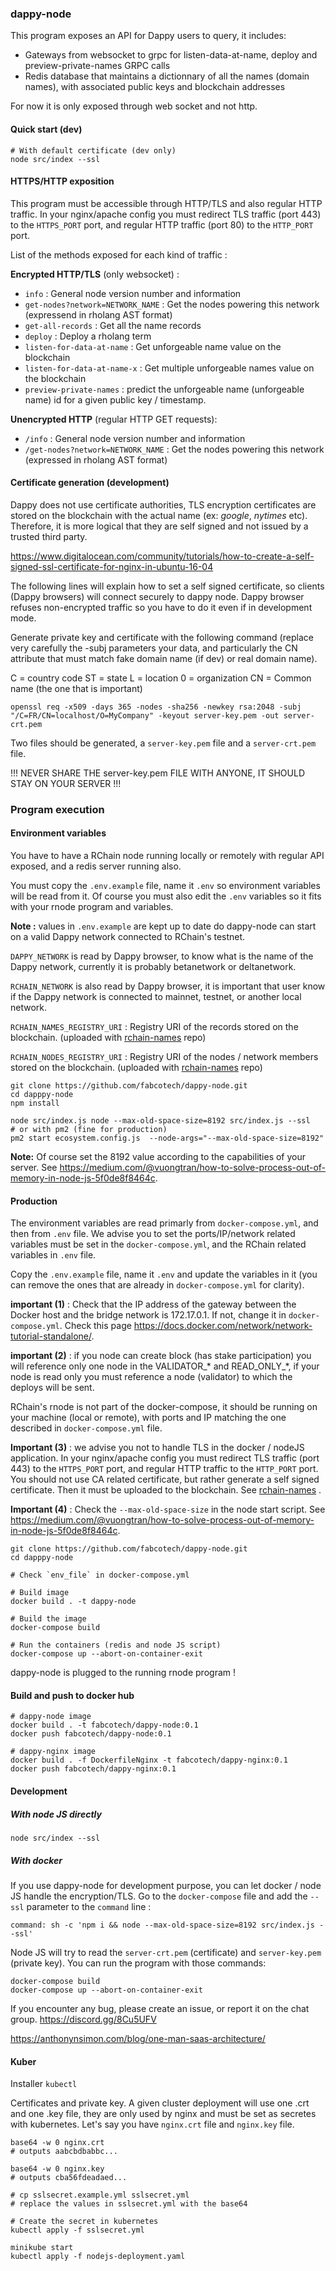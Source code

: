 ### dappy-node

This program exposes an API for Dappy users to query, it includes:

- Gateways from websocket to grpc for listen-data-at-name, deploy and preview-private-names GRPC calls
- Redis database that maintains a dictionnary of all the names (domain names), with associated public keys and blockchain addresses

For now it is only exposed through web socket and not http.

#### Quick start (dev)

```
# With default certificate (dev only)
node src/index --ssl
```

#### HTTPS/HTTP exposition

This program must be accessible through HTTP/TLS and also regular HTTP traffic. In your nginx/apache config you must redirect TLS traffic (port 443) to the `HTTPS_PORT` port, and regular HTTP traffic (port 80) to the `HTTP_PORT` port.

List of the methods exposed for each kind of traffic :

**Encrypted HTTP/TLS** (only websocket) :

- `info` : General node version number and information
- `get-nodes?network=NETWORK_NAME` : Get the nodes powering this network (expressend in rholang AST format)
- `get-all-records` : Get all the name records
- `deploy` : Deploy a rholang term
- `listen-for-data-at-name` : Get unforgeable name value on the blockchain
- `listen-for-data-at-name-x` : Get multiple unforgeable names value on the blockchain
- `preview-private-names` : predict the unforgeable name (unforgeable name) id for a given public key / timestamp.

**Unencrypted HTTP** (regular HTTP GET requests):

- `/info` : General node version number and information
- `/get-nodes?network=NETWORK_NAME` : Get the nodes powering this network (expressed in rholang AST format)

#### Certificate generation (development)

Dappy does not use certificate authorities, TLS encryption certificates are stored on the blockchain with the actual name (ex: _google_, _nytimes_ etc). Therefore, it is more logical that they are self signed and not issued by a trusted third party.

https://www.digitalocean.com/community/tutorials/how-to-create-a-self-signed-ssl-certificate-for-nginx-in-ubuntu-16-04

The following lines will explain how to set a self signed certificate, so clients (Dappy browsers) will connect securely to dappy node. Dappy browser refuses non-encrypted traffic so you have to do it even if in development mode.

Generate private key and certificate with the following command (replace very carefully the -subj parameters your data, and particularly the CN attribute that must match fake domain name (if dev) or real domain name).

C = country code
ST = state
L = location
0 = organization
CN = Common name (the one that is important)

```
openssl req -x509 -days 365 -nodes -sha256 -newkey rsa:2048 -subj "/C=FR/CN=localhost/O=MyCompany" -keyout server-key.pem -out server-crt.pem
```

Two files should be generated, a `server-key.pem` file and a `server-crt.pem` file.

!!! NEVER SHARE THE server-key.pem FILE WITH ANYONE, IT SHOULD STAY ON YOUR SERVER !!!

### Program execution

#### Environment variables

You have to have a RChain node running locally or remotely with regular API exposed, and a redis server running also.

You must copy the `.env.example` file, name it `.env` so environment variables will be read from it. Of course you must also edit the `.env` variables so it fits with your rnode program and variables.

**Note :** values in `.env.example` are kept up to date do dappy-node can start on a valid Dappy network connected to RChain's testnet.

`DAPPY_NETWORK` is read by Dappy browser, to know what is the name of the Dappy network, currently it is probably betanetwork or deltanetwork.

`RCHAIN_NETWORK` is also read by Dappy browser, it is important that user know if the Dappy network is connected to mainnet, testnet, or another local network.

`RCHAIN_NAMES_REGISTRY_URI` : Registry URI of the records stored on the blockchain. (uploaded with [rchain-names](https://github.com/fabcotech/rchain-names) repo)

`RCHAIN_NODES_REGISTRY_URI` : Registry URI of the nodes / network members stored on the blockchain. (uploaded with [rchain-names](https://github.com/fabcotech/rchain-names) repo)

```
git clone https://github.com/fabcotech/dappy-node.git
cd dapppy-node
npm install

node src/index.js node --max-old-space-size=8192 src/index.js --ssl
# or with pm2 (fine for production)
pm2 start ecosystem.config.js  --node-args="--max-old-space-size=8192"
```

**Note:** Of course set the 8192 value according to the capabilities of your server. See https://medium.com/@vuongtran/how-to-solve-process-out-of-memory-in-node-js-5f0de8f8464c.

#### Production

The environment variables are read primarly from `docker-compose.yml`, and then from `.env` file. We advise you to set the ports/IP/network related variables must be set in the `docker-compose.yml`, and the RChain related variables in `.env` file.

Copy the `.env.example` file, name it `.env` and update the variables in it (you can remove the ones that are already in `docker-compose.yml` for clarity).

**important (1)** : Check that the IP address of the gateway between the Docker host and the bridge network is 172.17.0.1. If not, change it in `docker-compose.yml`. Check this page https://docs.docker.com/network/network-tutorial-standalone/.

**important (2)** : if you node can create block (has stake participation) you will reference only one node in the VALIDATOR\_\* and READ_ONLY\_\*, if your node is read only you must reference a node (validator) to which the deploys will be sent.

RChain's rnode is not part of the docker-compose, it should be running on your machine (local or remote), with ports and IP matching the one described in `docker-compose.yml` file.

**Important (3)** : we advise you not to handle TLS in the docker / nodeJS application. In your nginx/apache config you must redirect TLS traffic (port 443) to the `HTTPS_PORT` port, and regular HTTP traffic to the `HTTP_PORT` port. You should not use CA related certificate, but rather generate a self signed certificate. Then it must be uploaded to the blockchain. See [rchain-names](https://github.com/fabcotech/rchain-names) .

**Important (4)** : Check the `--max-old-space-size` in the node start script. See https://medium.com/@vuongtran/how-to-solve-process-out-of-memory-in-node-js-5f0de8f8464c.

```
git clone https://github.com/fabcotech/dappy-node.git
cd dapppy-node

# Check `env_file` in docker-compose.yml

# Build image
docker build . -t dappy-node

# Build the image
docker-compose build

# Run the containers (redis and node JS script)
docker-compose up --abort-on-container-exit
```

dappy-node is plugged to the running rnode program !

#### Build and push to docker hub

```
# dappy-node image
docker build . -t fabcotech/dappy-node:0.1
docker push fabcotech/dappy-node:0.1

# dappy-nginx image
docker build . -f DockerfileNginx -t fabcotech/dappy-nginx:0.1
docker push fabcotech/dappy-nginx:0.1
```

#### Development

##### With node JS directly

```
node src/index --ssl
```

##### With docker

If you use dappy-node for development purpose, you can let docker / node JS handle the encryption/TLS. Go to the `docker-compose` file and add the `--ssl` parameter to the `command` line :

`command: sh -c 'npm i && node --max-old-space-size=8192 src/index.js --ssl'`

Node JS will try to read the `server-crt.pem` (certificate) and `server-key.pem` (private key). You can run the program with those commands:

```
docker-compose build
docker-compose up --abort-on-container-exit
```

If you encounter any bug, please create an issue, or report it on the chat group. https://discord.gg/8Cu5UFV

https://anthonynsimon.com/blog/one-man-saas-architecture/

#### Kuber

Installer `kubectl`

Certificates and private key. A given cluster deployment will use one .crt and one .key file, they are only used by nginx and must be set as secretes with kubernetes. Let's say you have `nginx.crt` file and `nginx.key` file.

```
base64 -w 0 nginx.crt
# outputs aabcbdbabbc...

base64 -w 0 nginx.key
# outputs cba56fdeadaed...

# cp sslsecret.example.yml sslsecret.yml
# replace the values in sslsecret.yml with the base64

# Create the secret in kubernetes
kubectl apply -f sslsecret.yml

```

```
minikube start
kubectl apply -f nodejs-deployment.yaml
```
